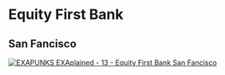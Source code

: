 # Equity First Bank

## San Fancisco

[![EXAPUNKS EXAplained - 13 - Equity First Bank San Fancisco](http://img.youtube.com/vi/jEx4Jgbkrks/0.jpg)](http://www.youtube.com/watch?v=jEx4Jgbkrks "EXAPUNKS EXAplained - 13 - Equity First Bank San Fancisco")